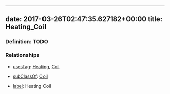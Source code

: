 
---
date: 2017-03-26T02:47:35.627182+00:00
title: Heating_Coil
---
### Definition: TODO

### Relationships

* [usesTag](https://brickschema.org/schema/1.0/BrickFrame#usesTag): [Heating](https://brickschema.org/schema/1.0/BrickTag#Heating), [Coil](https://brickschema.org/schema/1.0/BrickTag#Coil)

* [subClassOf](http://www.w3.org/2000/01/rdf-schema#subClassOf): [Coil](https://brickschema.org/schema/1.0/Brick#Coil)

* [label](http://www.w3.org/2000/01/rdf-schema#label): Heating Coil
